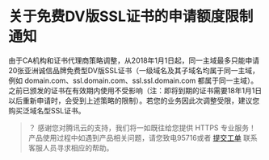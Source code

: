 ﻿# 关于免费DV版SSL证书的申请额度限制通知
由于CA机构和证书代理商策略调整，从2018年1月1日起，同一主域最多只能申请20张亚洲诚信品牌免费型DV版SSL证书（一级域名及其子域名均属于同一主域，例如 domain.com、ssl.domain.com、ssl.ssl.domain.com 都属于同一主域）。之前已颁发的证书在有效期内使用不受影响（注：即将到期的证书需要18年1月1日以后重新申请时，会受到上述策略的限制）。若您的业务因此次调整受限，建议您购买泛域名型SSL证书。

>？
感谢您对腾讯云的支持，我们将一如既往给您提供 HTTPS 专业服务！
产品使用过程中如遇到产品相关问题，请您致电95716或者 [提交工单](https://console.cloud.tencent.com/workorder/category) 联系客服人员寻求相应的帮助。